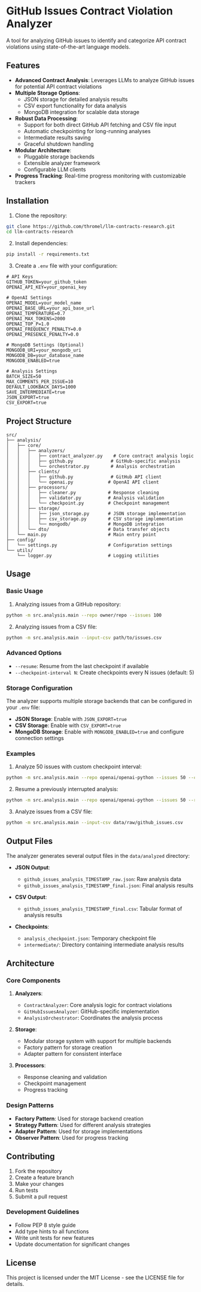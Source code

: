 # GitHub Issues Contract Violation Analyzer

A tool for analyzing GitHub issues to identify and categorize API contract violations using state-of-the-art language models.

## Features

- **Advanced Contract Analysis**: Leverages LLMs to analyze GitHub issues for potential API contract violations
- **Multiple Storage Options**: 
  - JSON storage for detailed analysis results
  - CSV export functionality for data analysis
  - MongoDB integration for scalable data storage
- **Robust Data Processing**:
  - Support for both direct GitHub API fetching and CSV file input
  - Automatic checkpointing for long-running analyses
  - Intermediate results saving
  - Graceful shutdown handling
- **Modular Architecture**:
  - Pluggable storage backends
  - Extensible analyzer framework
  - Configurable LLM clients
- **Progress Tracking**: Real-time progress monitoring with customizable trackers

## Installation

1. Clone the repository:
```bash
git clone https://github.com/thromel/llm-contracts-research.git
cd llm-contracts-research
```

2. Install dependencies:
```bash
pip install -r requirements.txt
```

3. Create a `.env` file with your configuration:
```env
# API Keys
GITHUB_TOKEN=your_github_token
OPENAI_API_KEY=your_openai_key

# OpenAI Settings
OPENAI_MODEL=your_model_name
OPENAI_BASE_URL=your_api_base_url
OPENAI_TEMPERATURE=0.7
OPENAI_MAX_TOKENS=2000
OPENAI_TOP_P=1.0
OPENAI_FREQUENCY_PENALTY=0.0
OPENAI_PRESENCE_PENALTY=0.0

# MongoDB Settings (Optional)
MONGODB_URI=your_mongodb_uri
MONGODB_DB=your_database_name
MONGODB_ENABLED=true

# Analysis Settings
BATCH_SIZE=50
MAX_COMMENTS_PER_ISSUE=10
DEFAULT_LOOKBACK_DAYS=1000
SAVE_INTERMEDIATE=true
JSON_EXPORT=true
CSV_EXPORT=true
```

## Project Structure

```
src/
├── analysis/
│   ├── core/
│   │   ├── analyzers/
│   │   │   ├── contract_analyzer.py    # Core contract analysis logic
│   │   │   ├── github.py              # GitHub-specific analysis
│   │   │   └── orchestrator.py        # Analysis orchestration
│   │   ├── clients/
│   │   │   ├── github.py              # GitHub API client
│   │   │   └── openai.py             # OpenAI API client
│   │   ├── processors/
│   │   │   ├── cleaner.py            # Response cleaning
│   │   │   ├── validator.py          # Analysis validation
│   │   │   └── checkpoint.py         # Checkpoint management
│   │   ├── storage/
│   │   │   ├── json_storage.py       # JSON storage implementation
│   │   │   ├── csv_storage.py        # CSV storage implementation
│   │   │   └── mongodb/              # MongoDB integration
│   │   └── dto/                      # Data transfer objects
│   └── main.py                       # Main entry point
├── config/
│   └── settings.py                   # Configuration settings
└── utils/
    └── logger.py                     # Logging utilities
```

## Usage

### Basic Usage

1. Analyzing issues from a GitHub repository:
```bash
python -m src.analysis.main --repo owner/repo --issues 100
```

2. Analyzing issues from a CSV file:
```bash
python -m src.analysis.main --input-csv path/to/issues.csv
```

### Advanced Options

- `--resume`: Resume from the last checkpoint if available
- `--checkpoint-interval N`: Create checkpoints every N issues (default: 5)

### Storage Configuration

The analyzer supports multiple storage backends that can be configured in your `.env` file:

- **JSON Storage**: Enable with `JSON_EXPORT=true`
- **CSV Storage**: Enable with `CSV_EXPORT=true`
- **MongoDB Storage**: Enable with `MONGODB_ENABLED=true` and configure connection settings

### Examples

1. Analyze 50 issues with custom checkpoint interval:
```bash
python -m src.analysis.main --repo openai/openai-python --issues 50 --checkpoint-interval 10
```

2. Resume a previously interrupted analysis:
```bash
python -m src.analysis.main --repo openai/openai-python --issues 50 --resume
```

3. Analyze issues from a CSV file:
```bash
python -m src.analysis.main --input-csv data/raw/github_issues.csv
```

## Output Files

The analyzer generates several output files in the `data/analyzed` directory:

- **JSON Output**: 
  - `github_issues_analysis_TIMESTAMP_raw.json`: Raw analysis data
  - `github_issues_analysis_TIMESTAMP_final.json`: Final analysis results
  
- **CSV Output**:
  - `github_issues_analysis_TIMESTAMP_final.csv`: Tabular format of analysis results
  
- **Checkpoints**:
  - `analysis_checkpoint.json`: Temporary checkpoint file
  - `intermediate/`: Directory containing intermediate analysis results

## Architecture

### Core Components

1. **Analyzers**:
   - `ContractAnalyzer`: Core analysis logic for contract violations
   - `GitHubIssuesAnalyzer`: GitHub-specific implementation
   - `AnalysisOrchestrator`: Coordinates the analysis process

2. **Storage**:
   - Modular storage system with support for multiple backends
   - Factory pattern for storage creation
   - Adapter pattern for consistent interface

3. **Processors**:
   - Response cleaning and validation
   - Checkpoint management
   - Progress tracking

### Design Patterns

- **Factory Pattern**: Used for storage backend creation
- **Strategy Pattern**: Used for different analysis strategies
- **Adapter Pattern**: Used for storage implementations
- **Observer Pattern**: Used for progress tracking

## Contributing

1. Fork the repository
2. Create a feature branch
3. Make your changes
4. Run tests
5. Submit a pull request

### Development Guidelines

- Follow PEP 8 style guide
- Add type hints to all functions
- Write unit tests for new features
- Update documentation for significant changes

## License

This project is licensed under the MIT License - see the LICENSE file for details.
